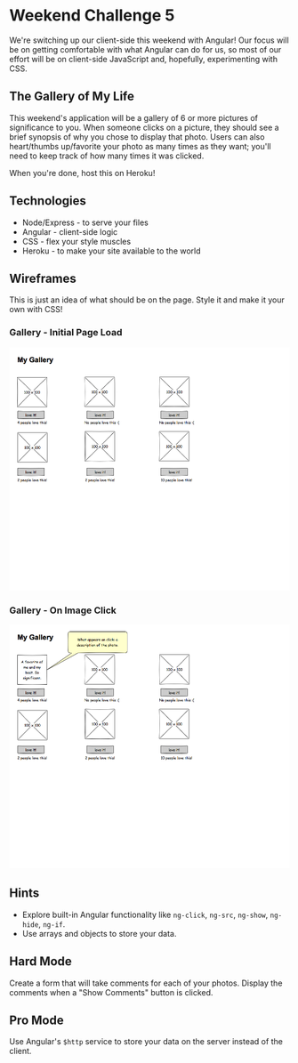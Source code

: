 # Weekend Challenge 5

We're switching up our client-side this weekend with Angular! Our focus will be on getting comfortable with what Angular can do for us, so most of our effort will be on client-side JavaScript and, hopefully, experimenting with CSS.

## The Gallery of My Life

This weekend's application will be a gallery of 6 or more pictures of significance to you. When someone clicks on a picture, they should see a brief synopsis of why you chose to display that photo. Users can also heart/thumbs up/favorite your photo as many times as they want; you'll need to keep track of how many times it was clicked.

When you're done, host this on Heroku!

## Technologies

* Node/Express - to serve your files
* Angular - client-side logic
* CSS - flex your style muscles
* Heroku - to make your site available to the world

## Wireframes

This is just an idea of what should be on the page. Style it and make it your own with CSS!

### Gallery - Initial Page Load

![gallery on initial page load](images/Gallery.png)

### Gallery - On Image Click

![gallery on an image click](images/Gallery-Image-Click.png)

## Hints

* Explore built-in Angular functionality like `ng-click`, `ng-src`, `ng-show`, `ng-hide`, `ng-if`.
* Use arrays and objects to store your data.

## Hard Mode

Create a form that will take comments for each of your photos. Display the comments when a "Show Comments" button is clicked.

## Pro Mode

Use Angular's `$http` service to store your data on the server instead of the client.

